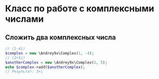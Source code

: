 # Класс по работе с комплексными числами

## Сложить два комплексных числа

```php
// (1-4i)
$complex = new \Andrey9x\Complex(1, -4);
// (2+5i)
$anotherComplex = new \Andrey9x\Complex(2, 5);
echo $complex->add($anotherComplex);
// Результат: 3+i
```